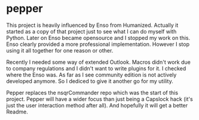 # pepper

This project is heavily influenced by Enso from Humanized. Actually it started as a copy of that project just to see what I can do myself with Python. Later on Enso became opensource and I stopped my work on this. Enso clearly provided a more professional implementation. However I stop using it all together for one reason or other.

Recently I needed some way of extended Outlook. Macros didn't work due to company regulations and I didn't want to write plugins for it. I checked where the Enso was. As far as I see community edition is not actively developed anymore. So I dediced to give it another go for my utility.

Pepper replaces the nsqrCommander repo which was the start of this project. Pepper will have a wider focus than just being a Capslock hack (it's just the user interaction method after all). And hopefully it will get a better Readme.
